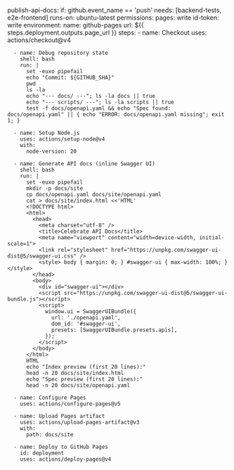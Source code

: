   publish-api-docs:
    if: github.event_name == 'push'
    needs: [backend-tests, e2e-frontend]
    runs-on: ubuntu-latest
    permissions:
      pages: write
      id-token: write
    environment:
      name: github-pages
      url: ${{ steps.deployment.outputs.page_url }}
    steps:
      - name: Checkout
        uses: actions/checkout@v4

      - name: Debug repository state
        shell: bash
        run: |
          set -euxo pipefail
          echo "Commit: ${GITHUB_SHA}"
          pwd
          ls -la
          echo "--- docs/ ---"; ls -la docs || true
          echo "--- scripts/ ---"; ls -la scripts || true
          test -f docs/openapi.yaml && echo "Spec found: docs/openapi.yaml" || { echo "ERROR: docs/openapi.yaml missing"; exit 1; }

      - name: Setup Node.js
        uses: actions/setup-node@v4
        with:
          node-version: 20

      - name: Generate API docs (inline Swagger UI)
        shell: bash
        run: |
          set -euxo pipefail
          mkdir -p docs/site
          cp docs/openapi.yaml docs/site/openapi.yaml
          cat > docs/site/index.html <<'HTML'
          <!DOCTYPE html>
          <html>
            <head>
              <meta charset="utf-8" />
              <title>Celebrate API Docs</title>
              <meta name="viewport" content="width=device-width, initial-scale=1">
              <link rel="stylesheet" href="https://unpkg.com/swagger-ui-dist@5/swagger-ui.css" />
              <style> body { margin: 0; } #swagger-ui { max-width: 100%; } </style>
            </head>
            <body>
              <div id="swagger-ui"></div>
              <script src="https://unpkg.com/swagger-ui-dist@5/swagger-ui-bundle.js"></script>
              <script>
                window.ui = SwaggerUIBundle({
                  url: './openapi.yaml',
                  dom_id: '#swagger-ui',
                  presets: [SwaggerUIBundle.presets.apis],
                });
              </script>
            </body>
          </html>
          HTML
          echo "Index preview (first 20 lines):"
          head -n 20 docs/site/index.html
          echo "Spec preview (first 20 lines):"
          head -n 20 docs/site/openapi.yaml

      - name: Configure Pages
        uses: actions/configure-pages@v5

      - name: Upload Pages artifact
        uses: actions/upload-pages-artifact@v3
        with:
          path: docs/site

      - name: Deploy to GitHub Pages
        id: deployment
        uses: actions/deploy-pages@v4

